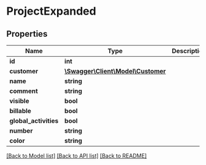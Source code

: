 # ProjectExpanded

## Properties
Name | Type | Description | Notes
------------ | ------------- | ------------- | -------------
**id** | **int** |  | [optional] 
**customer** | [**\Swagger\Client\Model\Customer**](Customer.md) |  | 
**name** | **string** |  | 
**comment** | **string** |  | [optional] 
**visible** | **bool** |  | 
**billable** | **bool** |  | 
**global_activities** | **bool** |  | 
**number** | **string** |  | [optional] 
**color** | **string** |  | [optional] 

[[Back to Model list]](../../README.md#documentation-for-models) [[Back to API list]](../../README.md#documentation-for-api-endpoints) [[Back to README]](../../README.md)

